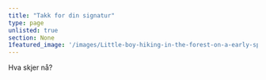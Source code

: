 ```yaml
---
title: "Takk for din signatur"
type: page
unlisted: true
section: None
1featured_image: '/images/Little-boy-hiking-in-the-forest-on-a-early-spring.-Kid-playing-and-having-fun-in-spring-or-autumn-day.-1553078080_2757x1917.jpeg'
---
```

Hva skjer nå?
